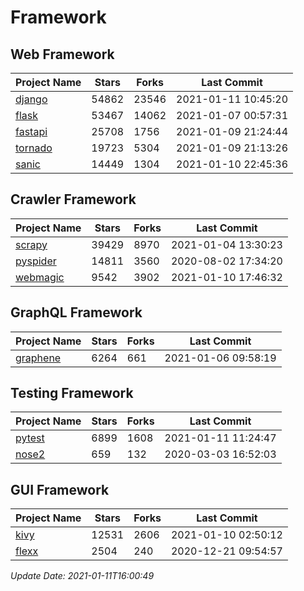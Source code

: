 # Framework

## Web Framework
| Project Name | Stars | Forks | Last Commit |
| ------------ | ----- | ----- | ----------- |
| [django](https://github.com/django/django) | 54862 | 23546 | 2021-01-11 10:45:20 |
| [flask](https://github.com/pallets/flask) | 53467 | 14062 | 2021-01-07 00:57:31 |
| [fastapi](https://github.com/tiangolo/fastapi) | 25708 | 1756 | 2021-01-09 21:24:44 |
| [tornado](https://github.com/tornadoweb/tornado) | 19723 | 5304 | 2021-01-09 21:13:26 |
| [sanic](https://github.com/sanic-org/sanic) | 14449 | 1304 | 2021-01-10 22:45:36 |

## Crawler Framework
| Project Name | Stars | Forks | Last Commit |
| ------------ | ----- | ----- | ----------- |
| [scrapy](https://github.com/scrapy/scrapy) | 39429 | 8970 | 2021-01-04 13:30:23 |
| [pyspider](https://github.com/binux/pyspider) | 14811 | 3560 | 2020-08-02 17:34:20 |
| [webmagic](https://github.com/code4craft/webmagic) | 9542 | 3902 | 2021-01-10 17:46:32 |

## GraphQL Framework
| Project Name | Stars | Forks | Last Commit |
| ------------ | ----- | ----- | ----------- |
| [graphene](https://github.com/graphql-python/graphene) | 6264 | 661 | 2021-01-06 09:58:19 |

## Testing Framework
| Project Name | Stars | Forks | Last Commit |
| ------------ | ----- | ----- | ----------- |
| [pytest](https://github.com/pytest-dev/pytest) | 6899 | 1608 | 2021-01-11 11:24:47 |
| [nose2](https://github.com/nose-devs/nose2) | 659 | 132 | 2020-03-03 16:52:03 |

## GUI Framework
| Project Name | Stars | Forks | Last Commit |
| ------------ | ----- | ----- | ----------- |
| [kivy](https://github.com/kivy/kivy) | 12531 | 2606 | 2021-01-10 02:50:12 |
| [flexx](https://github.com/flexxui/flexx) | 2504 | 240 | 2020-12-21 09:54:57 |

*Update Date: 2021-01-11T16:00:49*